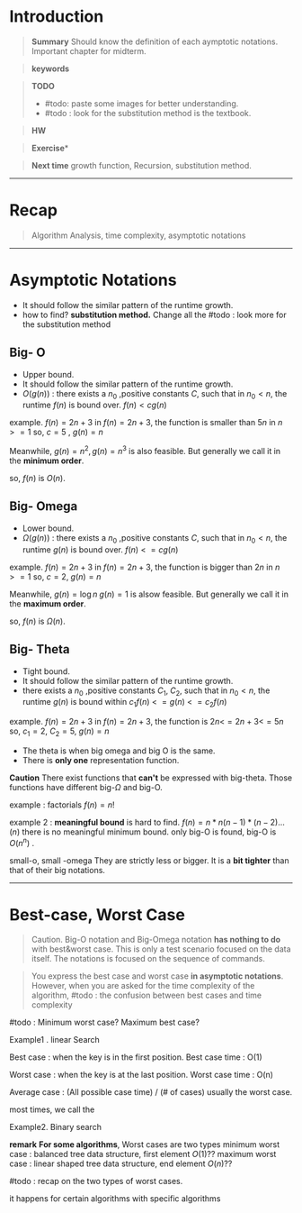 # Introduction 

>**Summary**
>Should know the definition of each aymptotic notations.
>Important chapter for midterm. 

>**keywords**
>

>**TODO**
>* #todo: paste some images for better understanding.
>* #todo : look for the substitution method is the textbook.

> **HW**
> 

>**Exercise*** 
>

> **Next time**
> growth function, Recursion, substitution method.

*********
# Recap

> Algorithm Analysis, time complexity, asymptotic notations

*****
# Asymptotic Notations
* It should follow the similar pattern of the runtime growth.
* how to find? **substitution method.** Change all the 
#todo : look more for the substitution method

## Big- O
* Upper bound. 
* It should follow the similar pattern of the runtime growth.
* $O(g(n))$ : there exists a $n_0$  ,positive constants $C$, such that in $n_0 < n$, the runtime $f(n)$ is bound over. $f(n) < c g(n)$

example. $f(n) = 2n+3$
in $f(n) = 2n+3$, the function is smaller than $5n$ in $n>=1$
so, $c=5$ , $g(n) =n$ 

Meanwhile, 
$g(n) = n^2, g(n)= n^3$ is also feasible. But generally we call it in the **minimum order**.

so, $f(n)$ is $O(n)$.


## Big- Omega
* Lower bound.
* $\Omega(g(n))$ :  there exists a $n_0$  ,positive constants $C$, such that in $n_0 < n$, the runtime $g(n)$ is bound over. $f(n)$  &lt; $= c g(n)$

example. $f(n) = 2n+3$
in $f(n) = 2n+3$, the function is bigger than $2n$ in $n>=1$ 
so, $c=2$, $g(n) = n$

Meanwhile, 
$g(n) = \log n\;g(n)=1$ is alsow feasible. But generally we call it in the **maximum order**.

so, $f(n)$ is $\Omega (n)$.

## Big- Theta
* Tight bound. 
* It should follow the similar pattern of the runtime growth.
* there exists a $n_0$  ,positive constants $C_1,\;C_2$, such that in $n_0 < n$, the runtime $g(n)$ is bound within $c_1 f(n)$ &lt; $= g(n)$ &lt; $= c_2 f(n)$

example. $f(n) = 2n+3$
in $f(n) = 2n+3$, the function is $2n$&lt;$= 2n+3$&lt;$=5n$ 
so, $c_1=2$, $C_2 = 5$, $g(n) = n$

* The theta is when big omega and big O is the same. 
* There is **only one** representation function. 


**Caution**
There exist functions that **can't** be expressed with big-theta. 
Those functions have different big-$\Omega$ and big-O.

example : factorials
	$f(n) = n!$

example 2 : **meaningful bound** is hard to find.
	$f(n) = n*n(n-1)*(n-2)...(n)$  there is no meaningful minimum bound.
	only big-O is found, big-O is $O(n^n)$ . 

small-o, small -omega
They are strictly less or bigger. 
It is a **bit tighter** than that of their big notations.

*****
# Best-case, Worst Case

> Caution.
> Big-O notation and Big-Omega notation **has nothing to do** with best&worst case.
> This is only a test scenario focused on the data itself.
> The notations is focused on the sequence of commands.


> You express the best case and worst case **in asymptotic notations**.
> However, when you are asked for the time complexity of the algorithm,
#todo : the confusion between best cases and time complexity


#todo : Minimum worst case? Maximum best case?

Example1 . linear Search

Best case  : when the key is in the first position.
Best case time : O(1)

Worst case  : when the key is at the last position.
Worst case time : O(n)

Average case : (All possible case time) / (# of cases)
usually the worst case.

most times, we call the  

Example2. Binary search

**remark**
**For some algorithms**, Worst cases are two types
minimum worst case : balanced tree data structure, first element $O(1)$??
maximum worst case : linear shaped tree data structure, end element $O(n)$??

#todo : recap on the two types of worst cases.

it happens for certain algorithms with specific algorithms